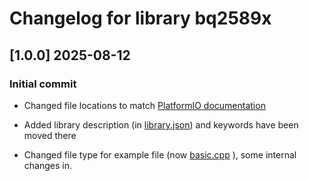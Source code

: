 # Changelog for library bq2589x


## [1.0.0] 2025-08-12


### Initial commit

* Changed file locations to match [PlatformIO documentation](https://docs.platformio.org/en/stable/librarymanager/creating.html)

* Added library description (in [library.json](../library.json)) and keywords have been moved there 

* Changed file type for example file (now [basic.cpp](../examples/basic.cpp) ), some internal changes in.
